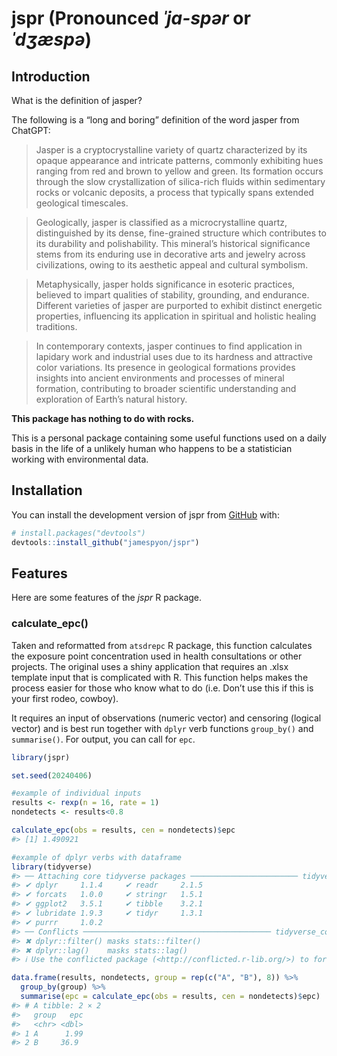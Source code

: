 
<!-- README.md is generated from README.Rmd. Please edit that file -->

# **jspr (Pronounced *ˈja-spər* or *ˈdʒæspə*)**

<!-- badges: start -->
<!-- badges: end -->

## Introduction

What is the definition of jasper?

The following is a “long and boring” definition of the word jasper from
ChatGPT:

> Jasper is a cryptocrystalline variety of quartz characterized by its
> opaque appearance and intricate patterns, commonly exhibiting hues
> ranging from red and brown to yellow and green. Its formation occurs
> through the slow crystallization of silica-rich fluids within
> sedimentary rocks or volcanic deposits, a process that typically spans
> extended geological timescales.

> Geologically, jasper is classified as a microcrystalline quartz,
> distinguished by its dense, fine-grained structure which contributes
> to its durability and polishability. This mineral’s historical
> significance stems from its enduring use in decorative arts and
> jewelry across civilizations, owing to its aesthetic appeal and
> cultural symbolism.

> Metaphysically, jasper holds significance in esoteric practices,
> believed to impart qualities of stability, grounding, and endurance.
> Different varieties of jasper are purported to exhibit distinct
> energetic properties, influencing its application in spiritual and
> holistic healing traditions.

> In contemporary contexts, jasper continues to find application in
> lapidary work and industrial uses due to its hardness and attractive
> color variations. Its presence in geological formations provides
> insights into ancient environments and processes of mineral formation,
> contributing to broader scientific understanding and exploration of
> Earth’s natural history.

**This package has nothing to do with rocks.**

This is a personal package containing some useful functions used on a
daily basis in the life of a unlikely human who happens to be a
statistician working with environmental data.

## **Installation**

You can install the development version of jspr from
[GitHub](https://github.com/) with:

``` r
# install.packages("devtools")
devtools::install_github("jamespyon/jspr")
```

## **Features**

Here are some features of the *jspr* R package.

### calculate_epc()

Taken and reformatted from `atsdrepc` R package, this function
calculates the exposure point concentration used in health consultations
or other projects. The original uses a shiny application that requires
an .xlsx template input that is complicated with R. This function helps
makes the process easier for those who know what to do (i.e. Don’t use
this if this is your first rodeo, cowboy).

It requires an input of observations (numeric vector) and censoring
(logical vector) and is best run together with `dplyr` verb functions
`group_by()` and `summarise()`. For output, you can call for `epc`.

``` r
library(jspr)

set.seed(20240406)

#example of individual inputs
results <- rexp(n = 16, rate = 1)
nondetects <- results<0.8

calculate_epc(obs = results, cen = nondetects)$epc
#> [1] 1.490921

#example of dplyr verbs with dataframe
library(tidyverse)
#> ── Attaching core tidyverse packages ──────────────────────── tidyverse 2.0.0 ──
#> ✔ dplyr     1.1.4     ✔ readr     2.1.5
#> ✔ forcats   1.0.0     ✔ stringr   1.5.1
#> ✔ ggplot2   3.5.1     ✔ tibble    3.2.1
#> ✔ lubridate 1.9.3     ✔ tidyr     1.3.1
#> ✔ purrr     1.0.2     
#> ── Conflicts ────────────────────────────────────────── tidyverse_conflicts() ──
#> ✖ dplyr::filter() masks stats::filter()
#> ✖ dplyr::lag()    masks stats::lag()
#> ℹ Use the conflicted package (<http://conflicted.r-lib.org/>) to force all conflicts to become errors

data.frame(results, nondetects, group = rep(c("A", "B"), 8)) %>%
  group_by(group) %>%
  summarise(epc = calculate_epc(obs = results, cen = nondetects)$epc)
#> # A tibble: 2 × 2
#>   group   epc
#>   <chr> <dbl>
#> 1 A      1.99
#> 2 B     36.9
```
